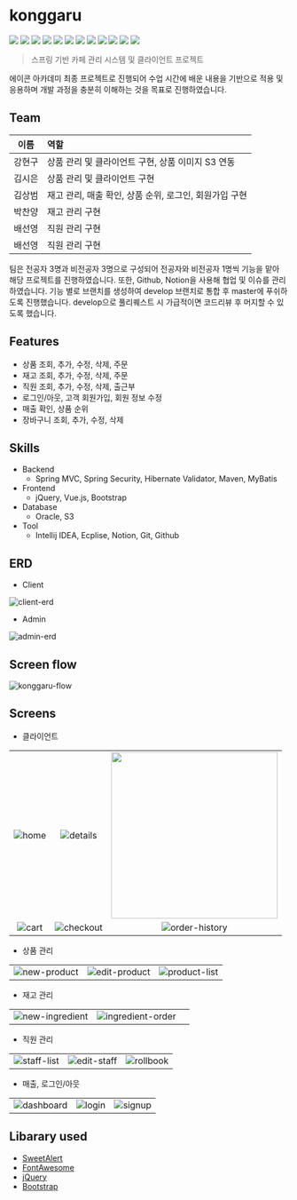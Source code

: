 # konggaru
<img src="https://img.shields.io/badge/Oracle-F80000?style=flat-square&logo=Oracle&logoColor=white"/> <img src="https://img.shields.io/badge/HTML5-E34F26?style=flat-square&logo=HTML5&logoColor=white"/> <img src="https://img.shields.io/badge/JavaScript-F7DF1E?style=flat-square&logo=JavaScript&logoColor=white"/>
<img src="https://img.shields.io/badge/Spring-6DB33F?style=flat-square&logo=Spring&logoColor=white"/> <img src="https://img.shields.io/badge/AWS S3-569A31?style=flat-square&logo=AmazonS3&logoColor=white"/> <img src="https://img.shields.io/badge/Vue.js-4FC08D?style=flat-square&logo=Vue.js&logoColor=white"/>
<img src="https://img.shields.io/badge/CSS3-1572B6?style=flat-square&logo=CSS3&logoColor=white"/> <img src="https://img.shields.io/badge/jQuery-0769AD?style=flat-square&logo=jQuery&logoColor=white"/> <img src="https://img.shields.io/badge/Java-007396?style=flat-square&logo=Java&logoColor=white"/> <img src="https://img.shields.io/badge/Bootstrap-7952B3?style=flat-square&logo=Bootstrap&logoColor=white"/> <img src="https://img.shields.io/badge/Eclipse IDE-2C2255?style=flat-square&logo=Eclipse IDE&logoColor=white"/> <img src="https://img.shields.io/badge/IntelliJ IDEA-000000?style=flat-square&logo=IntelliJ IDEA&logoColor=white"/>  

> 스프링 기반 카페 관리 시스템 및 클라이언트 프로젝트

에이콘 아카데미 최종 프로젝트로 진행되어 수업 시간에 배운 내용을 기반으로 적용 및 응용하며 개발 과정을 충분히 이해하는 것을 목표로 진행하였습니다.

## Team
| 이름 | 역할 |
|:---:|:---|
| 강현구 | 상품 관리 및 클라이언트 구현, 상품 이미지 S3 연동 |
| 김시은 | 상품 관리 및 클라이언트 구현 |
| 김상범 | 재고 관리, 매출 확인, 상품 순위, 로그인, 회원가입 구현 |
| 박찬양 | 재고 관리 구현 |
| 배선영 | 직원 관리 구현 |
| 배선영 | 직원 관리 구현 |

팀은 전공자 3명과 비전공자 3명으로 구성되어 전공자와 비전공자 1명씩 기능을 맡아 해당 프로젝트를 진행하였습니다. 또한, Github, Notion을 사용해 협업 및 이슈를 관리하였습니다. 
기능 별로 브랜치를 생성하여 develop 브랜치로 통합 후 master에 푸쉬하도록 진행했습니다. develop으로 풀리퀘스트 시 가급적이면 코드리뷰 후 머지할 수 있도록 했습니다.

## Features
- 상품 조회, 추가, 수정, 삭제, 주문
- 재고 조회, 추가, 수정, 삭제, 주문
- 직원 조회, 추가, 수정, 삭제, 출근부
- 로그인/아웃, 고객 회원가입, 회원 정보 수정
- 매출 확인, 상품 순위
- 장바구니 조회, 추가, 수정, 삭제

## Skills
- Backend
    - Spring MVC, Spring Security, Hibernate Validator, Maven, MyBatis
- Frontend
    - jQuery, Vue.js, Bootstrap
- Database
    - Oracle, S3
- Tool
    - Intellij IDEA, Ecplise, Notion, Git, Github

## ERD
- Client

![client-erd](https://user-images.githubusercontent.com/48203569/128145276-5a095082-c050-4a84-8eb1-0a6b297acb5e.png)

- Admin

![admin-erd](https://user-images.githubusercontent.com/48203569/128145272-e0d1b887-3afa-41b9-bc8a-6353380cd729.png)

## Screen flow
![konggaru-flow](https://user-images.githubusercontent.com/48203569/128145518-efb8e66b-e7d6-4d96-b96a-1d866318efb6.png)

## Screens
- 클라이언트

||||
|:---:|:---:|:---:|
|![home][home]|![details][details]|<img src="https://user-images.githubusercontent.com/48203569/128148506-a2f4bde1-ea96-4032-b505-30facf25032d.jpg" width="300px"/>|
|![cart][cart]|![checkout][checkout]|![order-history][order-history]|

- 상품 관리

||||
|:---:|:---:|:---:|
|![new-product][new-product]|![edit-product][edit-product]|![product-list][product-list]|

- 재고 관리

||||
|:---:|:---:|:---:|
|![new-ingredient][new-ingredient]|![ingredient-order][ingredient-order]||

- 직원 관리

||||
|:---:|:---:|:---:|
|![staff-list][staff-list]|![edit-staff][edit-staff]|![rollbook][rollbook]|

- 매출, 로그인/아웃

||||
|:---:|:---:|:---:|
|![dashboard][dashboard]|![login][login]|![signup][signup]|

## Libarary used
- [SweetAlert](https://sweetalert.js.org)
- [FontAwesome](https://fontawesome.com)
- [jQuery](https://jquery.com)
- [Bootstrap](https://getbootstrap.com)

[home]: https://user-images.githubusercontent.com/48203569/128146147-5c094f3f-e2da-41f5-a2ab-23ab64360fb5.png
[details]: https://user-images.githubusercontent.com/48203569/128146152-ebf5964d-e00d-42ca-832c-76434850ddbd.png
[cart]: https://user-images.githubusercontent.com/48203569/128146157-08595ca1-000e-4a9e-8237-e0c3d074e4e7.png
[checkout]: https://user-images.githubusercontent.com/48203569/128148646-fe8c4459-f626-40c1-b5b6-074f5b4216c2.png
[order-history]: https://user-images.githubusercontent.com/48203569/128148511-eda2528a-7f0e-4d2c-93f4-3d03e4c98cf2.png
[my-page]: https://user-images.githubusercontent.com/48203569/128148506-a2f4bde1-ea96-4032-b505-30facf25032d.jpg
[rollbook]: https://user-images.githubusercontent.com/48203569/128180199-eed1066f-346c-4b60-8273-97b641c13f5f.png
[edit-staff]: https://user-images.githubusercontent.com/48203569/128180196-e9a23c80-e67a-4908-bbaf-66957124a78d.png
[staff-list]: https://user-images.githubusercontent.com/48203569/128180194-3979b7dc-3453-4da4-8000-7b4391f37820.png
[ingredient-order]: https://user-images.githubusercontent.com/48203569/128180090-b78edc6d-981d-4928-b1d0-c5e6342ca5ab.png
[new-ingredient]: https://user-images.githubusercontent.com/48203569/128180086-e1cd4777-9f53-41e6-b64c-55f2cd90ee9e.png
[new-product]: https://user-images.githubusercontent.com/48203569/128180927-06e7b9f9-1b1a-40b0-a451-97ffaabfdefe.png
[edit-product]: https://user-images.githubusercontent.com/48203569/128180946-6ee47746-fedd-4f14-8293-4ecc2ae581bc.png
[product-list]: https://user-images.githubusercontent.com/48203569/128181121-dc850126-f223-4bee-b41b-85f1d3f7e47a.png
[dashboard]: https://user-images.githubusercontent.com/48203569/128182374-d6e23770-d74e-4ed4-88e5-0af89c995340.png
[login]: https://user-images.githubusercontent.com/48203569/128182164-03eff241-6add-45e1-9058-424024970ca1.png
[signup]: https://user-images.githubusercontent.com/48203569/128182091-73587d1e-cbee-4d2c-abf2-c695375d64d7.png
